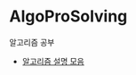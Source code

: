 # AlgoProSolving
알고리즘 공부

- [알고리즘 설명 모음](https://github.com/tony9402/baekjoon/blob/main/link_for_study.md)
